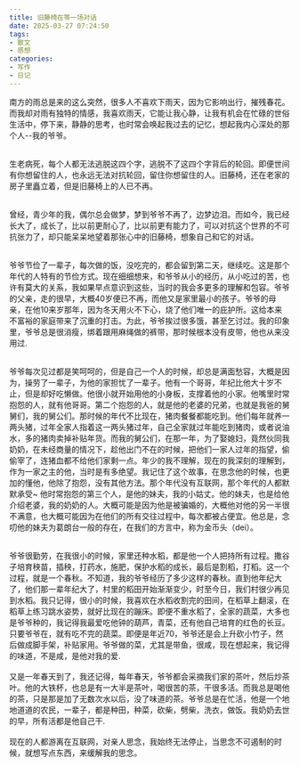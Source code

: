 ```yaml
---
title: 旧藤椅在等一场对话
date: 2025-03-27 07:24:50
tags:
- 散文
- 感想
categories:
- 写作
- 日记
---
```


南方的雨总是来的这么突然，很多人不喜欢下雨天，因为它影响出行，摧残春花。而我却对雨有独特的情感，我喜欢雨天，它能让我心静，让我有机会在忙碌的世俗生活中，停下来，静静的思考，也时常会唤起我过去的记忆，想起我内心深处的那个人--我的爷爷。<br><br>  

生老病死，每个人都无法逃脱这四个字，逃脱不了这四个字背后的轮回。即便世间有你想留住的人，也永远无法对抗轮回，留住你想留住的人。旧藤椅，还在老家的房子里矗立着，但是旧藤椅上的人已不再。<br><br>  

曾经，青少年的我，偶尔总会做梦，梦到爷爷不再了，边梦边泪。而如今，我已经长大了，成长了，比以前更耐心了，比以前更有能力了，可以对抗这个世界的不可抗张力了，却只能呆呆地望着那张心中的旧藤椅，想象自己和它的对话。<br><br>  

爷爷节俭了一辈子，每次做的饭，没吃完的，都会留到第二天，继续吃。这是那个年代的人特有的节俭方式。现在细细想来，和爷爷从小的经历，从小吃过的苦，也许有莫大的关系，我如果早点意识到这些，当时的我会多更多的理解和包容。爷爷的父亲，走的很早，大概40岁便已不再，而他又是家里最小的孩子。爷爷的母亲，在他10来岁那年，因为冬天用火不下心，烧了他们唯一的庇护所。这给本来不富裕的家庭带来了沉重的打击。为此，爷爷挨过很多饿，甚至乞讨过。我的印象里，爷爷总是很消瘦，绑着跟用麻绳做的裤带，那时候根本没有皮带，他也从来没用过.<br><br>  

爷爷每次见过都是笑呵呵的，但是自己一个人的时候，却总是满面愁容，大概是因为，操劳了一辈子，为他的家担忧了一辈子。他有一个哥哥，年纪比他大十岁不止，但是却好吃懒做。他很小就开始用他的小身板，支撑着他的小家。他嘴里时常抱怨的人，就有他哥哥。第二个抱怨的人，就是他的老婆的兄弟，也就是我爸的舅舅们，我的舅公们。那时候的年代不比现在，猪肉餐餐都能吃到。他们每年就养一两头猪，过年全家人指着这一两头猪过年，自己全家就过年能吃到猪肉，或者说油水，多的猪肉卖掉补贴年货。而我的舅公们，在那一年，为了娶媳妇，竟然伙同我奶奶，在未经商量的情况下，趁他出门不在的时候，把他们一家人过年的指望，偷偷宰了，连猪血都不给他们家剩一点。年少的我不理解，现在的我深刻的理解到，作为一家之主的他，当时是有多绝望。我记住了这个故事，在思念他的时候，也更加的懂他，他除了抱怨，没有其他方法。那个年代没有互联网，那个年代的人都默默承受~ 他时常抱怨的第三个人，是他的妹夫，我的小姑丈。他的妹夫，也是给他介绍老婆，我的奶奶的人。大概可能是因为他是被骗婚的，大概他对他的另一半很不满意，也大概可能因为在他们的所有交往过程中，每次都被占便宜。他总是，念叨他的妹夫为葛朗台一般的存在，在我们的方言中，称为金币头（dei）。<br><br>  

爷爷很勤劳，在我很小的时候，家里还种水稻，都是他一个人把持所有过程。撒谷子培育秧苗，插秧，打药水，施肥，保护水稻的成长，最后是割稻，打稻。这一个过程，就是一个春秋。不知道，我的爷爷经历了多少这样的春秋。直到他年纪大了，他们那一辈年纪大了，村里的稻田开始渐渐变少，时至今日，我们村很少再见到水稻。我只记得，很小的时候，我喜欢在水稻收割完的田间，在稻草上翻滚，在稻草上练习跳水姿势，就好比现在的蹦床。即便不重水稻了，全家的蔬菜，大多也是爷爷种的，我记得我最爱吃他钟的葫芦，青菜，还有他自己培育的红色的长豆。只要爷爷在，就有吃不完的蔬菜。即便是年近70，爷爷还是会上升砍小竹子，然后做成脚手架，补贴家用。爷爷做的菜，尤其是带鱼，很咸，现在想起来，我记得的味道，不是咸，是他对我的爱.<br><br>
又是一年春天到了，我还记得，每年春天，爷爷都会采摘我们家的茶叶，然后炒茶叶。他的大铁杯，也总是有一大半是茶叶，喝很苦的茶，干很多活。而我总是喝他的茶，只是那是加了无数次水以后，没了味道的茶。爷爷总是在忙活，他是一个地地道道的农民，一辈子，都是种田，种菜，砍柴，劈柴，洗衣，做饭。我奶奶去世的早，所有活都是他自己干.
<br><br>
现在的人都游离在互联网，对亲人思念，我始终无法停止，当思念不可遏制的时候，就想写点东西，来缓解我的思念。
    
